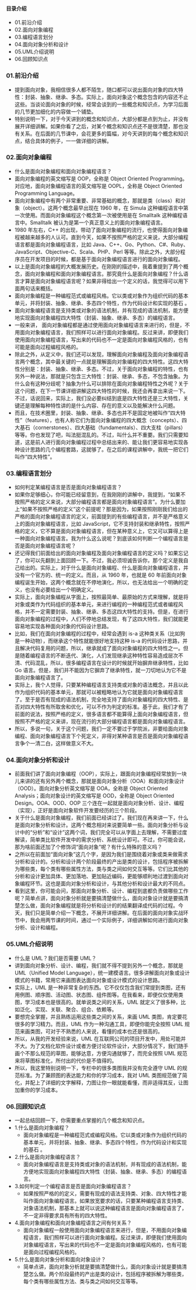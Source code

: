 #### 目录介绍
- 01.前沿介绍
- 02.面向对象编程
- 03.编程语言划分
- 04.面向对象分析和设计
- 05.UML介绍说明
- 06.回顾知识点



### 01.前沿介绍
- 提到面向对象，我相信很多人都不陌生，随口都可以说出面向对象的四大特性：封装、抽象、继承、多态。实际上，面向对象这个概念包含的内容还不止这些。当谈论面向对象的时候，经常会谈到的一些概念和知识点，为学习后面的几节更加细化的内容做一个铺垫。
- 特别说明一下，对于今天讲到的概念和知识点，大部分都是点到为止，并没有展开详细讲解。如果你看了之后，对某个概念和知识点还不是很清楚，那也没有关系。在后面的几节课中，会花更多的篇幅，对今天讲到的每个概念和知识点，结合具体的例子，一一做详细的讲解。




### 02.面向对象编程
- 什么是面向对象编程和面向对象编程语言？
- 面向对象编程的英文缩写是 OOP，全称是 Object Oriented Programming。对应地，面向对象编程语言的英文缩写是 OOPL，全称是 Object Oriented Programming Language。
- 面向对象编程中有两个非常重要、非常基础的概念，那就是类（class）和对象（object）。这两个概念最早出现在 1960 年，在 Simula 这种编程语言中第一次使用。而面向对象编程这个概念第一次被使用是在 Smalltalk 这种编程语言中。Smalltalk 被认为是第一个真正意义上的面向对象编程语言。
- 1980 年左右，C++ 的出现，带动了面向对象编程的流行，也使得面向对象编程被越来越多的人认可。直到今天，如果不按照严格的定义来说，大部分编程语言都是面向对象编程语言，比如 Java、C++、Go、Python、C#、Ruby、JavaScript、Objective-C、Scala、PHP、Perl 等等。除此之外，大部分程序员在开发项目的时候，都是基于面向对象编程语言进行的面向对象编程。
- 以上是面向对象编程的大概发展历史。在刚刚的描述中，我着重提到了两个概念，面向对象编程和面向对象编程语言。那究竟什么是面向对象编程？什么语言才算是面向对象编程语言呢？如果非得给出一个定义的话，我觉得可以用下面两句话来概括。
- 面向对象编程是一种编程范式或编程风格。它以类或对象作为组织代码的基本单元，并将封装、抽象、继承、多态四个特性，作为代码设计和实现的基石 。
- 面向对象编程语言是支持类或对象的语法机制，并有现成的语法机制，能方便地实现面向对象编程四大特性（封装、抽象、继承、多态）的编程语言。
- 一般来讲， 面向对象编程都是通过使用面向对象编程语言来进行的，但是，不用面向对象编程语言，我们照样可以进行面向对象编程。反过来讲，即便我们使用面向对象编程语言，写出来的代码也不一定是面向对象编程风格的，也有可能是面向过程编程风格的。
- 除此之外，从定义中，我们还可以发现，理解面向对象编程及面向对象编程语言两个概念，其中最关键的一点就是理解面向对象编程的四大特性。这四大特性分别是：封装、抽象、继承、多态。不过，关于面向对象编程的特性，也有另外一种说法，那就是只包含三大特性：封装、继承、多态，不包含抽象。为什么会有这种分歧呢？抽象为什么可以排除在面向对象编程特性之外呢？关于这个问题，在下一节课详细讲解这四大特性的时候，我还会再拿出来说一下。不过，话说回来，实际上，我们没必要纠结到底是四大特性还是三大特性，关键还是理解每种特性讲的是什么内容、存在的意义以及能解决什么问题。
- 而且，在技术圈里，封装、抽象、继承、多态也并不是固定地被叫作“四大特性”（features），也有人称它们为面向对象编程的四大概念（concepts）、四大基石（cornerstones）、四大基础（fundamentals）、四大支柱（pillars）等等。你也发现了吧，叫法挺混乱的。不过，叫什么并不重要。我们只需要知道，这是前人进行面向对象编程过程中总结出来的、能让我们更容易地实现各种设计思路的几个编程套路，这就够了。在之后的课程讲解中，我统一把它们叫作“四大特性”。


### 03.编程语言划分
- 如何判定某编程语言是否是面向对象编程语言？
- 如果你足够细心，你可能已经留意到，在我刚刚的讲解中，我提到，“如果不按照严格的定义来说，大部分编程语言都是面向对象编程语言”。为什么要加上“如果不按照严格的定义”这个前提呢？那是因为，如果按照刚刚我们给出的严格的面向对象编程语言的定义，前面提到的有些编程语言，并不是严格意义上的面向对象编程语言，比如 JavaScript，它不支持封装和继承特性，按照严格的定义，它不算是面向对象编程语言，但在某种意义上，它又可以算得上是一种面向对象编程语言。我为什么这么说呢？到底该如何判断一个编程语言是否是面向对象编程语言呢？
- 还记得我们前面给出的面向对象编程及面向对象编程语言的定义吗？如果忘记了，你可以先翻到上面回顾一下。不过，我必须坦诚告诉你，那个定义是我自己给出的。实际上，对于什么是面向对象编程、什么是面向对象编程语言，并没有一个官方的、统一的定义。而且，从 1960 年，也就是 60 年前面向对象编程诞生开始，这两个概念就在不停地演化，所以，也无法给出一个明确的定义，也没有必要给出一个明确定义。
- 实际上，面向对象编程从字面上，按照最简单、最原始的方式来理解，就是将对象或类作为代码组织的基本单元，来进行编程的一种编程范式或者编程风格，并不一定需要封装、抽象、继承、多态这四大特性的支持。但是，在进行面向对象编程的过程中，人们不停地总结发现，有了这四大特性，我们就能更容易地实现各种面向对象的代码设计思路。
- 比如，我们在面向对象编程的过程中，经常会遇到 is-a 这种类关系（比如狗是一种动物），而继承这个特性就能很好地支持这种 is-a 的代码设计思路，并且解决代码复用的问题，所以，继承就成了面向对象编程的四大特性之一。但是随着编程语言的不断迭代、演化，人们发现继承这种特性容易造成层次不清、代码混乱，所以，很多编程语言在设计的时候就开始摒弃继承特性，比如 Go 语言。但是，我们并不能因为它摒弃了继承特性，就一刀切地认为它不是面向对象编程语言了。
- 实际上，我个人觉得，只要某种编程语言支持类或对象的语法概念，并且以此作为组织代码的基本单元，那就可以被粗略地认为它就是面向对象编程语言了。至于是否有现成的语法机制，完全地支持了面向对象编程的四大特性、是否对四大特性有所取舍和优化，可以不作为判定的标准。基于此，我们才有了前面的说法，按照严格的定义，很多语言都不能算得上面向对象编程语言，但按照不严格的定义来讲，现在流行的大部分编程语言都是面向对象编程语言。
- 所以，多说一句，关于这个问题，我们一定不要过于学院派，非要给面向对象编程、面向对象编程语言下个死定义，非得对某种语言是否是面向对象编程语言争个一清二白，这样做意义不大。


### 04.面向对象分析和设计
- 前面我们讲了面向对象编程（OOP），实际上，跟面向对象编程经常放到一块儿来讲的还有另外两个概念，那就是面向对象分析（OOA）和面向对象设计（OOD）。面向对象分析英文缩写是 OOA，全称是 Object Oriented Analysis；面向对象设计的英文缩写是 OOD，全称是 Object Oriented Design。OOA、OOD、OOP 三个连在一起就是面向对象分析、设计、编程（实现），正好是面向对象软件开发要经历的三个阶段。
- 关于什么是面向对象编程，我们前面已经讲过了。我们现在再来讲一下，什么是面向对象分析和设计。这两个概念相对来说要简单一些。面向对象分析与设计中的“分析”和“设计”这两个词，我们完全可以从字面上去理解，不需要过度解读，简单类比软件开发中的需求分析、系统设计即可。不过，你可能会说，那为啥前面还加了个修饰词“面向对象”呢？有什么特殊的意义吗？
- 之所以在前面加“面向对象”这几个字，是因为我们是围绕着对象或类来做需求分析和设计的。分析和设计两个阶段最终的产出是类的设计，包括程序被拆解为哪些类，每个类有哪些属性方法，类与类之间如何交互等等。它们比其他的分析和设计更加具体、更加落地、更加贴近编码，更能够顺利地过渡到面向对象编程环节。这也是面向对象分析和设计，与其他分析和设计最大的不同点。
- 看到这里，你可能会问，那面向对象分析、设计、编程到底都负责做哪些工作呢？简单点讲，面向对象分析就是要搞清楚做什么，面向对象设计就是要搞清楚怎么做，面向对象编程就是将分析和设计的的结果翻译成代码的过程。今天，我们只是简单介绍一下概念，不展开详细讲解。在后面的面向对象实战环节中，我会用两节课的时间，通过一个实际例子，详细讲解如何进行面向对象分析、设计和编程。



### 05.UML介绍说明
- 什么是 UML？我们是否需要 UML？
- 讲到面向对象分析、设计、编程，我们就不得不提到另外一个概念，那就是 UML（Unified Model Language），统一建模语言。很多讲解面向对象或设计模式的书籍，常用它来画图表达面向对象或设计模式的设计思路。
- 实际上，UML 是一种非常复杂的东西。它不仅仅包含我们常提到类图，还有用例图、顺序图、活动图、状态图、组件图等。在我看来，即便仅仅使用类图，学习成本也是很高的。就单说类之间的关系，UML 就定义了很多种，比如泛化、实现、关联、聚合、组合、依赖等。
- 要想完全掌握，并且熟练运用这些类之间的关系，来画 UML 类图，肯定要花很多的学习精力。而且，UML 作为一种沟通工具，即便你能完全按照 UML 规范来画类图，可对于不熟悉的人来说，看懂的成本也还是很高的。
- 所以，从我的开发经验来说，UML 在互联网公司的项目开发中，用处可能并不大。为了文档化软件设计或者方便讨论软件设计，大部分情况下，我们随手画个不那么规范的草图，能够达意，方便沟通就够了，而完全按照 UML 规范来将草图标准化，所付出的代价是不值得的。
- 所以，我这里特别说明一下，专栏中的很多类图我并没有完全遵守 UML 的规范标准。为了兼顾图的表达能力和你的学习成本，我对 UML 类图规范做了简化，并配上了详细的文字解释，力图让你一眼就能看懂，而非适得其反，让图加重你的学习成本。



### 06.回顾知识点
- 一起总结回顾一下，你需要重点掌握的几个概念和知识点。
- 1.什么是面向对象编程？
    - 面向对象编程是一种编程范式或编程风格。它以类或对象作为组织代码的基本单元，并将封装、抽象、继承、多态四个特性，作为代码设计和实现的基石 。
- 2.什么是面向对象编程语言？
    - 面向对象编程语言是支持类或对象的语法机制，并有现成的语法机制，能方便地实现面向对象编程四大特性（封装、抽象、继承、多态）的编程语言。
- 3.如何判定一个编程语言是否是面向对象编程语言？
    - 如果按照严格的的定义，需要有现成的语法支持类、对象、四大特性才能叫作面向对象编程语言。如果放宽要求的话，只要某种编程语言支持类、对象语法机制，那基本上就可以说这种编程语言是面向对象编程语言了，不一定非得要求具有所有的四大特性。
- 4.面向对象编程和面向对象编程语言之间有何关系？
    - 面向对象编程一般使用面向对象编程语言来进行，但是，不用面向对象编程语言，我们照样可以进行面向对象编程。反过来讲，即便我们使用面向对象编程语言，写出来的代码也不一定是面向对象编程风格的，也有可能是面向过程编程风格的。
- 5.什么是面向对象分析和面向对象设计？
    - 简单点讲，面向对象分析就是要搞清楚做什么，面向对象设计就是要搞清楚怎么做。两个阶段最终的产出是类的设计，包括程序被拆解为哪些类，每个类有哪些属性方法、类与类之间如何交互等等。

















